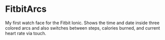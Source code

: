 # FitbitArcs
My first watch face for the Fitbit Ionic. Shows the time and date inside three colored arcs and also switches between steps, calories burned, and current heart rate via touch.
